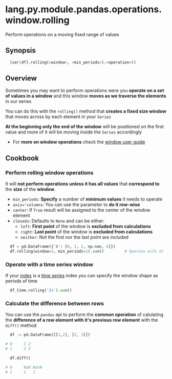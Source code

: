 # lang.py.module.pandas.operations.window.rolling

Perform operations on a moving fixed range of values

## Synopsis

```py
  [ser|df].rolling(<window>, <min_periods>).<operation>()
```

## Overview

Sometimes you may want to perform operations were you **operate on a set of
values in a window** and this window **moves as we traverse the elements** in
our series

You can do this with the `rolling()` method that **creates a fixed size window**
that moves across by each element in your `Series`

**At the beginning only the end of the window** will be positioned on the first
value and more of it will be moving inside the `Series` accordingly

- For **more on window operations** check the [window user guide](https://pandas.pydata.org/pandas-docs/stable/user_guide/window.html)

## Cookbook

### Perform rolling window operations

It will **not perform operations unless it has all values** that **correspond
to** the **size** of the **window**.

- `min_periods`: **Specify** a number of **minimum values** it needs to operate
- `axis='columns`: You can use the parameter to **do it row-wise**
- `center`: If `True` result will be assigned to the center of the window element
- `closeds`: Defaults to `None` and can be either:
  - `left`: **First point** of the window is **excluded from calculations**
  - `right`: **Last point** of the window is **excluded from calculations**
  - `neither`: Not the first nor the last point are included

```py
  df = pd.DataFrame({'B': [0, 1, 2, np.nan, 4]})
  df.rolling(window=2, min_periods=1).sum()         # Operate with at least one value
```

### Operate with a time series window

If your [index](./271q.md) is a [time series](./6e6x.md) index you can specify
the window shape as periods of time

```py
  df_time.rolling('2s').sum()
```

### Calculate the difference between rows

You can use the `pandas` api to perform the **common operation** of calulating
the **difference of a row element with it's previous row element** with the
`diff()` method

```py
  df := pd.DataFrame([[1,2], [2, 3]])

# 0     1 2
# 1     2 3

  df.diff()

# 0     NaN NanN
# 1     1   1
```
